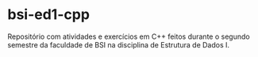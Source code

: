 # bsi-ed1-cpp

Repositório com atividades e exercícios em C++ feitos durante o segundo semestre da faculdade de BSI na disciplina de Estrutura de Dados I.
